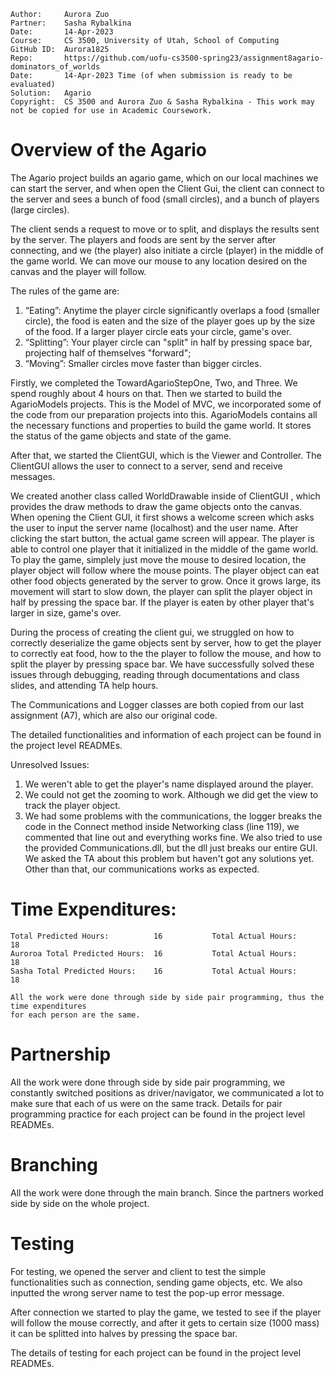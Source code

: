 ```
Author:     Aurora Zuo
Partner:    Sasha Rybalkina
Date:       14-Apr-2023
Course:     CS 3500, University of Utah, School of Computing
GitHub ID:  Aurora1825
Repo:       https://github.com/uofu-cs3500-spring23/assignment8agario-dominators_of_worlds
Date:       14-Apr-2023 Time (of when submission is ready to be evaluated)
Solution:   Agario
Copyright:  CS 3500 and Aurora Zuo & Sasha Rybalkina - This work may not be copied for use in Academic Coursework.
```

# Overview of the Agario

The Agario project builds an agario game, which on our local machines we can start the server,
and when open the Client Gui, the client can connect to the server and sees a bunch of food (small circles),
and a bunch of players (large circles).

The client sends a request to move or to split, and displays the results sent by the server. The players and
foods are sent by the server after connecting, and we (the player) also initiate a circle (player)
in the middle of the game world. We can move our mouse to any location desired on the canvas and the player will follow.

The rules of the game are:
1. “Eating”: Anytime the player circle significantly overlaps a food (smaller circle), the food is eaten
and the size of the player goes up by the size of the food. If a larger player circle eats your circle,
game's over.
2. “Splitting”: Your player circle can "split" in half by pressing space bar, projecting half of themselves "forward";
3. “Moving”: Smaller circles move faster than bigger circles.

Firstly, we completed the TowardAgarioStepOne, Two, and Three. We spend roughly about 4 hours on that. Then we
started to build the AgarioModels projects. This is the Model of MVC, we incorporated some of the code from our
preparation projects into this. AgarioModels contains all the necessary functions and properties to build the
game world. It stores the status of the game objects and state of the game.

After that, we started the ClientGUI, which is the Viewer and Controller. The ClientGUI allows the user to
connect to a server, send and receive messages.

We created another class called WorldDrawable inside of ClientGUI , which provides the draw methods to draw the game objects 
onto the canvas. When opening the Client GUI, it first shows a welcome screen which asks the user to input
the server name (localhost) and the user name. After clicking the start button, the actual game
screen will appear. The player is able to control one player that it initialized in the middle of the game world.
To play the game, simplely just move the mouse to desired location, the player object will follow where the mouse points.
The player object can eat other food objects generated by the server to grow. Once it grows large, its movement will
start to slow down, the player can split the player object in half by pressing the space bar. If the player 
is eaten by other player that's larger in size, game's over.

During the process of creating the client gui, we struggled on how to correctly deserialize the game objects
sent by server, how to get the player to correctly eat food, how to the the player to follow the mouse, and how to
split the player by pressing space bar. We have successfully solved these issues through debugging, reading
through documentations and class slides, and attending TA help hours.

The Communications and Logger classes are both copied from our last assignment (A7), which are also our original code.

The detailed functionalities and information of each project can be found in the project level READMEs.

Unresolved Issues: 
1. We weren't able to get the player's name displayed around the player.
2. We could not get the zooming to work. Although we did get the view to track the player object.
3. We had some problems with the communications, the logger breaks the code in the Connect method inside
Networking class (line 119), we commented that line out and everything works fine. We also tried to use
the provided Communications.dll, but the dll just breaks our entire GUI. We asked the TA about this problem
but haven't got any solutions yet. Other than that, our communications works as expected.


# Time Expenditures:

    Total Predicted Hours:          16           Total Actual Hours:         18
    Auroroa Total Predicted Hours:  16           Total Actual Hours:         18
    Sasha Total Predicted Hours:    16           Total Actual Hours:         18

    All the work were done through side by side pair programming, thus the time expenditures
    for each person are the same.

# Partnership

All the work were done through side by side pair programming, we constantly switched positions
as driver/navigator, we communicated a lot to make sure that each of us were on the same track.
Details for pair programming practice for each project can be found in the project level READMEs.


# Branching

All the work were done through the main branch. Since the partners worked side by side on the
whole project.


# Testing

For testing, we opened the server and client to test the simple functionalities such as
connection, sending game objects, etc. We also inputted the wrong server name to test the
pop-up error message.

After connection we started to play the game, we tested to see if the player will follow
the mouse correctly, and after it gets to certain size (1000 mass) it can be splitted into
halves by pressing the space bar.

The details of testing for each project can be found in the project level READMEs.
